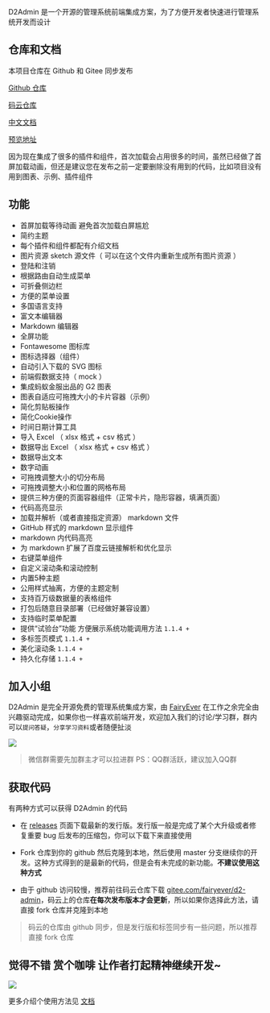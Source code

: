 D2Admin 是一个开源的管理系统前端集成方案，为了方便开发者快速进行管理系统开发而设计

## 仓库和文档

本项目仓库在 Github 和 Gitee 同步发布

[Github 仓库](https://github.com/FairyEver/d2-admin)

[码云仓库](https://gitee.com/fairyever/d2-admin)

[中文文档](https://fairyever.gitee.io/d2-admin-doc/zh/)

[预览地址](https://fairyever.gitee.io/d2-admin-preview)

因为现在集成了很多的插件和组件，首次加载会占用很多的时间，虽然已经做了首屏加载动画，但还是建议您在发布之前一定要删除没有用到的代码，比如项目没有用到图表、示例、插件组件

## 功能

* 首屏加载等待动画 避免首次加载白屏尴尬
* 简约主题
* 每个插件和组件都配有介绍文档
* 图片资源 sketch 源文件（ 可以在这个文件内重新生成所有图片资源 ）
* 登陆和注销
* 根据路由自动生成菜单
* 可折叠侧边栏
* 方便的菜单设置
* 多国语言支持
* 富文本编辑器
* Markdown 编辑器
* 全屏功能
* Fontawesome 图标库
* 图标选择器（组件）
* 自动引入下载的 SVG 图标
* 前端假数据支持（ mock ）
* 集成蚂蚁金服出品的 G2 图表
* 图表自适应可拖拽大小的卡片容器（示例）
* 简化剪贴板操作
* 简化Cookie操作
* 时间日期计算工具
* 导入 Excel （ xlsx 格式 + csv 格式 ）
* 数据导出 Excel （ xlsx 格式 + csv 格式 ）
* 数据导出文本
* 数字动画
* 可拖拽调整大小的切分布局
* 可拖拽调整大小和位置的网格布局
* 提供三种方便的页面容器组件（正常卡片，隐形容器，填满页面）
* 代码高亮显示
* 加载并解析（或者直接指定资源） markdown 文件
* GitHub 样式的 markdown 显示组件
* markdown 内代码高亮
* 为 markdown 扩展了百度云链接解析和优化显示
* 右键菜单组件
* 自定义滚动条和滚动控制
* 内置5种主题
* 公用样式抽离，方便的主题定制
* 支持百万级数据量的表格组件
* 打包后随意目录部署（已经做好兼容设置）
* 支持临时菜单配置
* 提供“试验台”功能 方便展示系统功能调用方法 `1.1.4 +`
* 多标签页模式 `1.1.4 +`
* 美化滚动条 `1.1.4 +`
* 持久化存储 `1.1.4 +`

## 加入小组

D2Admin 是完全开源免费的管理系统集成方案，由 [FairyEver](https://github.com/FairyEver) 在工作之余完全由兴趣驱动完成，如果你也一样喜欢前端开发，欢迎加入我们的讨论/学习群，群内可以`提问答疑`，`分享学习资料`或者随便扯淡

<img src="https://raw.githubusercontent.com/FairyEver/d2-admin/master/github/join@2x.png"/>

> 微信群需要先加群主才可以拉进群 PS：QQ群活跃，建议加入QQ群

## 获取代码

有两种方式可以获得 D2Admin 的代码

* 在 [releases](https://github.com/FairyEver/d2-admin/releases) 页面下载最新的发行版。发行版一般是完成了某个大升级或者修复重要 bug 后发布的压缩包，你可以下载下来直接使用

* Fork 仓库到你的 github 然后克隆到本地，然后使用 master 分支继续你的开发。这种方式得到的是最新的代码，但是会有未完成的新功能。**不建议使用这种方式**

* 由于 github 访问较慢，推荐前往码云仓库下载 [gitee.com/fairyever/d2-admin](https://gitee.com/fairyever/d2-admin)，码云上的仓库**在每次发布版本才会更新**，所以如果你选择此方法，请直接 fork 仓库并克隆到本地

> 码云的仓库由 github 同步，但是发行版和标签同步有一些问题，所以推荐直接 fork 仓库

## 觉得不错 赏个咖啡 让作者打起精神继续开发~

<img src="https://raw.githubusercontent.com/FairyEver/d2-admin/master/github/reward@2x.png"/>

更多介绍个使用方法见 [文档](https://fairyever.gitee.io/d2-admin-doc/zh/)
